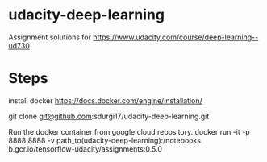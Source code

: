 # udacity-deep-learning
Assignment solutions for https://www.udacity.com/course/deep-learning--ud730

# Steps
install docker
https://docs.docker.com/engine/installation/

git clone git@github.com:sdurgi17/udacity-deep-learning.git

Run the docker container from google cloud repository.
docker run -it -p 8888:8888  -v path_to(udacity-deep-learning):/notebooks b.gcr.io/tensorflow-udacity/assignments:0.5.0



